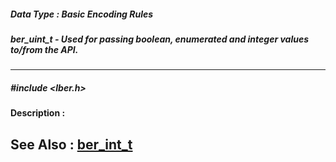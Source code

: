 ##### Data Type : Basic Encoding Rules
##### ber_uint_t - Used for passing boolean, enumerated and integer values to/from the API.
---
##### #include <lber.h>
**Description :**

**See Also :**
[ber_int_t](D:/md_files/ber_int_t.md)
---
